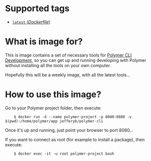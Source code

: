 # Supported tags

-	[`latest` (*Dockerfile*)](https://github.com/jefferyb/docker-polymer-cli/blob/master/Dockerfile)

# What is image for?
This is image contains a set of necessary tools for [Polymer CLI Development](https://www.polymer-project.org/1.0/start/toolbox/set-up),
so you can get up and running developing with Polymer without installing all the tools on your own computer.

Hopefully this will be a weekly image, with all the latest tools...

# How to use this image?

Go to your Polymer project folder, then execute:

```console
	$ docker run -d --name polymer-project -p 8080:8080 -v $(pwd):/home/polymer/app jefferyb/polymer-cli
```

Once it's up and running, just point your browser to port 8080...

If you want to connect as root (for example to install a package), then execute:

```console
	$ docker exec -it -u root polymer-project bash
```
